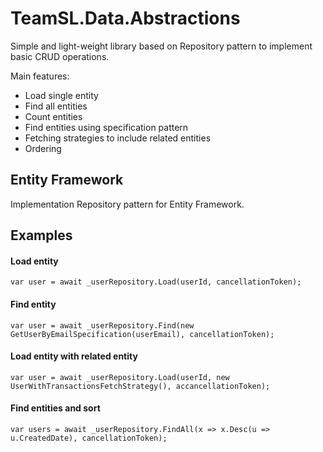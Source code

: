 # TeamSL.Data.Abstractions
Simple and light-weight library based on Repository pattern to implement basic CRUD operations.

Main features:
- Load single entity
- Find all entities
- Count entities
- Find entities using specification pattern
- Fetching strategies to include related entities
- Ordering

## Entity Framework
Implementation Repository pattern for Entity Framework.

## Examples

#### Load entity
`var user = await _userRepository.Load(userId, cancellationToken);`

#### Find entity
`var user = await _userRepository.Find(new GetUserByEmailSpecification(userEmail), cancellationToken);`

#### Load entity with related entity
`var user = await _userRepository.Load(userId, new UserWithTransactionsFetchStrategy(), accancellationToken);`

#### Find entities and sort
`var users = await _userRepository.FindAll(x => x.Desc(u => u.CreatedDate), cancellationToken);`
